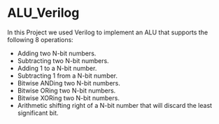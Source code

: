 # ALU_Verilog
In this Project we used Verilog to implement an ALU that supports the following 8 operations:
* Adding two N-bit numbers.
* Subtracting two N-bit numbers.
* Adding 1 to a N-bit number.
* Subtracting 1 from a N-bit number.
* Bitwise ANDing two N-bit numbers.
* Bitwise ORing two N-bit numbers.
* Bitwise XORing two N-bit numbers.
* Arithmetic shifting right of a N-bit number that will discard the least significant bit.
